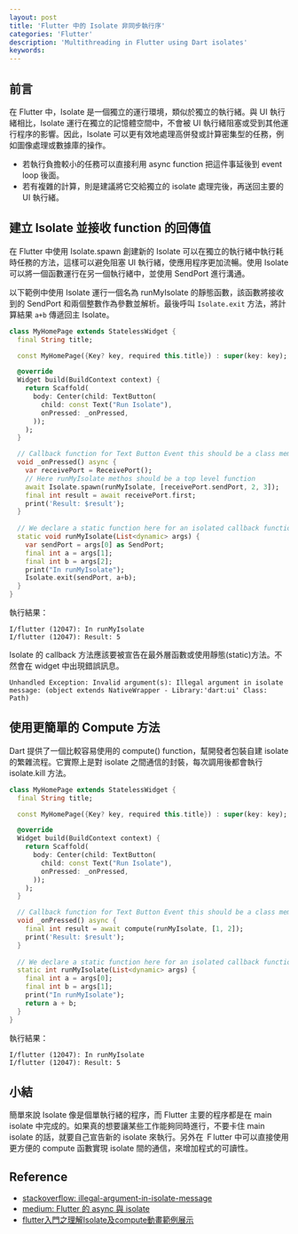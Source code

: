 ```yaml
---
layout: post
title: 'Flutter 中的 Isolate 非同步執行序'
categories: 'Flutter'
description: 'Multithreading in Flutter using Dart isolates'
keywords: 
---
```


## 前言
在 Flutter 中，Isolate 是一個獨立的運行環境，類似於獨立的執行緒。與 UI 執行緒相比，Isolate 運行在獨立的記憶體空間中，不會被 UI 執行緒阻塞或受到其他運行程序的影響。因此，Isolate 可以更有效地處理高併發或計算密集型的任務，例如圖像處理或數據庫的操作。

- 若執行負擔較小的任務可以直接利用 async function 把這件事延後到 event loop 後面。
- 若有複雜的計算，則是建議將它交給獨立的 isolate 處理完後，再送回主要的 UI 執行緒。


## 建立 Isolate 並接收 function 的回傳值
在 Flutter 中使用 Isolate.spawn 創建新的 Isolate 可以在獨立的執行緒中執行耗時任務的方法，這樣可以避免阻塞 UI 執行緒，使應用程序更加流暢。使用 Isolate 可以將一個函數運行在另一個執行緒中，並使用 SendPort 進行溝通。

以下範例中使用 Isolate 運行一個名為 runMyIsolate 的靜態函數，該函數將接收到的 SendPort 和兩個整數作為參數並解析。最後呼叫 `Isolate.exit` 方法，將計算結果 `a+b` 傳遞回主 Isolate。

```dart
class MyHomePage extends StatelessWidget {
  final String title;

  const MyHomePage({Key? key, required this.title}) : super(key: key);

  @override
  Widget build(BuildContext context) {
    return Scaffold(
      body: Center(child: TextButton(
        child: const Text("Run Isolate"),
        onPressed: _onPressed,
      ));
    );
  }

  // Callback function for Text Button Event this should be a class member
  void _onPressed() async {
    var receivePort = ReceivePort();
    // Here runMyIsolate methos should be a top level function
    await Isolate.spawn(runMyIsolate, [receivePort.sendPort, 2, 3]);
    final int result = await receivePort.first;
    print('Result: $result');
  }
  
  // We declare a static function here for an isolated callback function
  static void runMyIsolate(List<dynamic> args) {
    var sendPort = args[0] as SendPort;
    final int a = args[1];
    final int b = args[2];
    print("In runMyIsolate");
    Isolate.exit(sendPort, a+b);
  }
}
```

執行結果：
```
I/flutter (12047): In runMyIsolate
I/flutter (12047): Result: 5
```


Isolate 的 callback 方法應該要被宣告在最外層函數或使用靜態(static)方法。不然會在 widget 中出現錯誤訊息。

```
Unhandled Exception: Invalid argument(s): Illegal argument in isolate message: (object extends NativeWrapper - Library:'dart:ui' Class: Path)
```


## 使用更簡單的 Compute 方法
Dart 提供了一個比較容易使用的 compute() function，幫開發者包裝自建 isolate 的繁雜流程。它實際上是對 isolate 之間通信的封裝，每次調用後都會執行 isolate.kill 方法。

```dart
class MyHomePage extends StatelessWidget {
  final String title;

  const MyHomePage({Key? key, required this.title}) : super(key: key);

  @override
  Widget build(BuildContext context) {
    return Scaffold(
      body: Center(child: TextButton(
        child: const Text("Run Isolate"),
        onPressed: _onPressed,
      ));
    );
  }

  // Callback function for Text Button Event this should be a class member
  void _onPressed() async {
    final int result = await compute(runMyIsolate, [1, 2]);
    print('Result: $result');
  }
  
  // We declare a static function here for an isolated callback function
  static int runMyIsolate(List<dynamic> args) {
    final int a = args[0];
    final int b = args[1];
    print("In runMyIsolate");
    return a + b;
  }
}
```

執行結果：
```
I/flutter (12047): In runMyIsolate
I/flutter (12047): Result: 5
```



## 小結
簡單來說 Isolate 像是個單執行緒的程序，而 Flutter 主要的程序都是在 main isolate 中完成的。如果真的想要讓某些工作能夠同時進行，不要卡住 main isolate 的話，就要自己宣告新的 isolate 來執行。另外在 Ｆlutter 中可以直接使用更方便的 compute 函數實現 isolate 間的通信，來增加程式的可讀性。

## Reference
- [stackoverflow: illegal-argument-in-isolate-message](https://stackoverflow.com/questions/71406166/unhandled-exception-invalid-arguments-illegal-argument-in-isolate-message)
- [medium: Flutter 的 async 與 isolate](https://danielkao.medium.com/%E5%B9%BB%E6%BB%85-%E6%98%AF%E6%88%90%E9%95%B7%E7%9A%84%E9%96%8B%E5%A7%8B-flutter-%E7%9A%84-async-%E8%88%87-isolate-2f87321a7ba8)
- [flutter入門之理解Isolate及compute動畫範例展示](https://www.twitch.tv/38fish)
